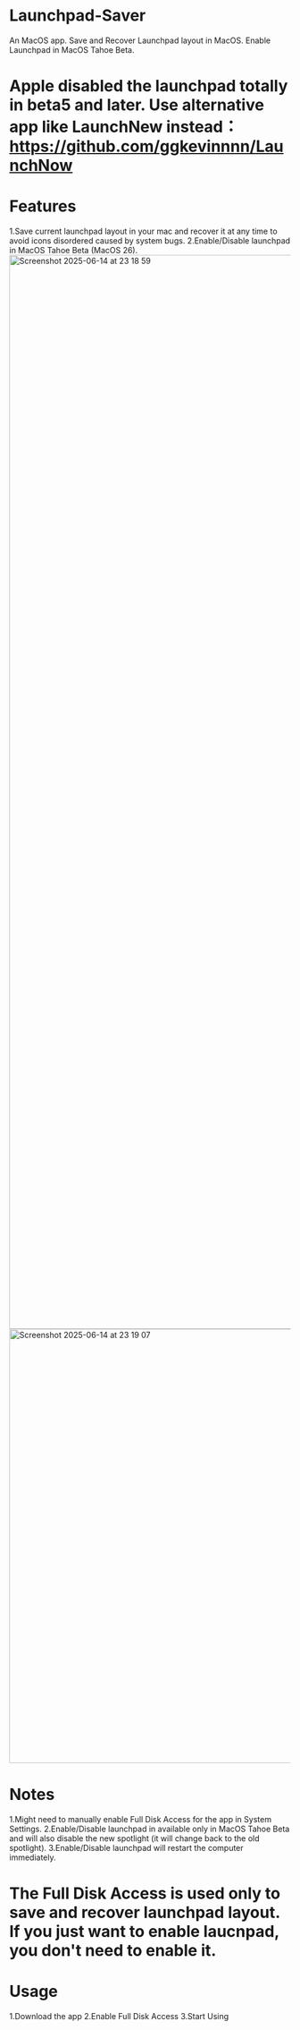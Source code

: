# Launchpad-Saver
An MacOS app. Save and Recover Launchpad layout in MacOS. Enable Launchpad in MacOS Tahoe Beta.

# Apple disabled the launchpad totally in beta5 and later. Use alternative app like LaunchNew instead：https://github.com/ggkevinnnn/LaunchNow

# Features
1.Save current launchpad layout in your mac and recover it at any time to avoid icons disordered caused by system bugs.
2.Enable/Disable launchpad in MacOS Tahoe Beta (MacOS 26).
<img width="1920" alt="Screenshot 2025-06-14 at 23 18 59" src="https://github.com/user-attachments/assets/f280abdf-34db-40a0-bf75-434fc6f7a2b8" />
<img width="776" alt="Screenshot 2025-06-14 at 23 19 07" src="https://github.com/user-attachments/assets/e47b0e0c-d02e-480a-b33a-716fc591b890" />

# Notes
1.Might need to manually enable Full Disk Access for the app in System Settings.
2.Enable/Disable launchpad in available only in MacOS Tahoe Beta and will also disable the new spotlight (it will change back to the old spotlight).
3.Enable/Disable launchpad will restart the computer immediately.

# The Full Disk Access is used only to save and recover launchpad layout. If you just want to enable laucnpad, you don't need to enable it.

# Usage
1.Download the app
2.Enable Full Disk Access
3.Start Using
